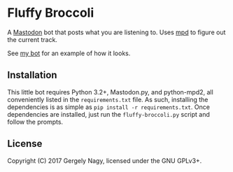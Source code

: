 Fluffy Broccoli
===============

A [Mastodon][mastodon] bot that posts what you are listening to. Uses [mpd][mpd]
to figure out the current track.

 [mastodon]: https://joinmastodon.org/
 [mpd]: https://www.musicpd.org/

See [my bot][algernon:fluffy] for an example of how it looks.

 [algernon:fluffy]: https://trunk.mad-scientist.club/@fluffy_broccoli

Installation
------------

This little bot requires Python 3.2+, Mastodon.py, and python-mpd2, all
conveniently listed in the `requirements.txt` file. As such, installing the
dependencies is as simple as `pip install -r requirements.txt`. Once
dependencies are installed, just run the `fluffy-broccoli.py` script and follow
the prompts.

License
-------

Copyright (C) 2017 Gergely Nagy, licensed under the GNU GPLv3+.
